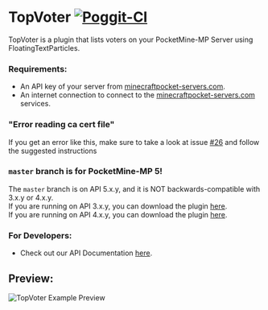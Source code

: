 # TopVoter [![Poggit-CI](https://poggit.pmmp.io/ci.badge/SalmonDE/TopVoter/TopVoter)](https://poggit.pmmp.io/ci/SalmonDE/TopVoter/TopVoter)

TopVoter is a plugin that lists voters on your PocketMine-MP Server using FloatingTextParticles.

### **Requirements:**
- An API key of your server from [minecraftpocket-servers.com](minecraftpocket-servers.com).
- An internet connection to connect to the [minecraftpocket-servers.com](minecraftpocket-servers.com) services.

### **"Error reading ca cert file"**
If you get an error like this, make sure to take a look at issue [#26](https://github.com/SalmonDE/TopVoter/issues/26) and follow the suggested instructions

### `master` branch is for PocketMine-MP 5!
The `master` branch is on API 5.x.y, and it is NOT backwards-compatible with 3.x.y or 4.x.y.<br>
If you are running on API 3.x.y, you can download the plugin [here](https://poggit.pmmp.io/r/43968/TopVoter.phar).
<br>If you are running on API 4.x.y, you can download the plugin [here](https://poggit.pmmp.io/r/194344/TopVoter_dev-52.phar).

### **For Developers:**
- Check out our API Documentation [here](https://github.com/SalmonDE/TopVoter/wiki/API-Documentation).

## **Preview**:

![TopVoter Example Preview](https://projects.aericio.net/github/TopVoter/TopVoterExample.png)
